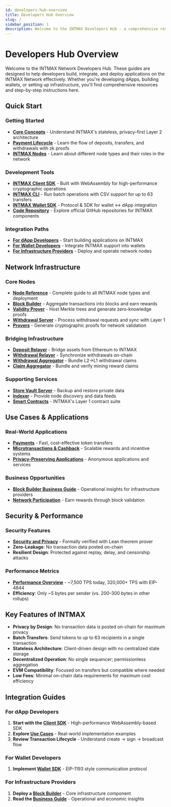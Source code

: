 ```yaml
---
id: developers-hub-overview
title: Developers Hub Overview
slug: /
sidebar_position: 1
description: Welcome to the INTMAX Developers Hub - a comprehensive resource for developers building on the INTMAX Network, a privacy-focused Layer 2 solution built on zk-Rollup technology.
---
```


# Developers Hub Overview

Welcome to the INTMAX Network Developers Hub. These guides are designed to help developers build, integrate, and deploy applications on the INTMAX Network effectively. Whether you're developing dApps, building wallets, or setting up infrastructure, you'll find comprehensive resources and step-by-step instructions here.

## Quick Start

### Getting Started

- **[Core Concepts](./core-concepts/rollup-architecture.md)** - Understand INTMAX's stateless, privacy-first Layer 2 architecture
- **[Payment Lifecycle](./payment-lifecycle.md)** - Learn the flow of deposits, transfers, and withdrawals with zk proofs
- **[INTMAX Nodes](/developers-hub/intmax-nodes)** - Learn about different node types and their roles in the network

### Development Tools

- **[INTMAX Client SDK](/developers-hub/intmax-client-sdk)** - Built with WebAssembly for high-performance cryptographic operations
- **[INTMAX CLI](./intmax-cli.md)** - Run batch operations with CSV support for up to 63 transfers
- **[INTMAX Wallet SDK](/developers-hub/intmax-wallet-sdk)** - Protocol & SDK for wallet ↔ dApp integration
- **[Code Repository](./code-repository.md)** - Explore official GitHub repositories for INTMAX components

### Integration Paths

- **[For dApp Developers](#for-dapp-developers)** - Start building applications on INTMAX
- **[For Wallet Developers](#for-wallet-developers)** - Integrate INTMAX support into wallets
- **[For Infrastructure Providers](#for-infrastructure-providers)** - Deploy and operate network nodes

## Network Infrastructure

### Core Nodes

- **[Node Reference](./intmax-nodes/node-reference.md)** - Complete guide to all INTMAX node types and deployment
- **[Block Builder](./intmax-nodes/block-builder.md)** - Aggregate transactions into blocks and earn rewards
- **[Validity Prover](./intmax-nodes/validity-prover.md)** - Host Merkle trees and generate zero-knowledge proofs
- **[Withdrawal Server](./intmax-nodes/withdrawal-server.md)** - Process withdrawal requests and sync with Layer 1
- **[Provers](./intmax-nodes/provers.md)** - Generate cryptographic proofs for network validation

### Bridging Infrastructure

- **[Deposit Relayer](./intmax-nodes/deposit-relayer.md)** - Bridge assets from Ethereum to INTMAX
- **[Withdrawal Relayer](./intmax-nodes/withdrawal-relayer.md)** - Synchronize withdrawals on-chain
- **[Withdrawal Aggregator](./intmax-nodes/withdrawal-aggregator.md)** - Bundle L2→L1 withdrawal claims
- **[Claim Aggregator](./intmax-nodes/claim-aggregator.md)** - Bundle and verify mining reward claims

### Supporting Services

- **[Store Vault Server](./intmax-nodes/store-vault-server.md)** - Backup and restore private data
- **[Indexer](./intmax-nodes/indexer.md)** - Provide node discovery and data feeds
- **[Smart Contracts](./intmax-nodes/smart-contracts.md)** - INTMAX's Layer 1 contract suite

## Use Cases & Applications

### Real-World Applications

- **[Payments](./use-cases/payments.md)** - Fast, cost-effective token transfers
- **[Microtransactions & Cashback](./use-cases/microtransactions-and-cashback-systems.md)** - Scalable rewards and incentive systems
- **[Privacy-Preserving Applications](./use-cases/privacy-preserving-applications.md)** - Anonymous applications and services

### Business Opportunities

- **[Block Builder Business Guide](./intmax-block-builder/business-guide.md)** - Operational insights for infrastructure providers
- **[Network Participation](/developers-hub/intmax-block-builder)** - Earn rewards through block validation

## Security & Performance

### Security Features

- **[Security and Privacy](/developers-hub/security-and-privacy)** - Formally verified with Lean theorem prover
- **Zero-Leakage**: No transaction data posted on-chain
- **Resilient Design**: Protected against replay, delay, and censorship attacks

### Performance Metrics

- **[Performance Overview](./performance.md)** - ~7,500 TPS today, 320,000+ TPS with EIP-4844
- **Efficiency**: Only ~5 bytes per sender (vs. 200–300 bytes in other rollups)

## Key Features of INTMAX

- **Privacy by Design**: No transaction data is posted on-chain for maximum privacy
- **Batch Transfers**: Send tokens to up to 63 recipients in a single transaction
- **Stateless Architecture**: Client-driven design with no centralized state storage
- **Decentralized Operation**: No single sequencer; permissionless aggregation
- **EVM Compatibility**: Focused on transfers but compatible where needed
- **Low Fees**: Minimal on-chain data requirements for maximum cost efficiency

## Integration Guides

### For dApp Developers

1. **Start with the [Client SDK](/developers-hub/intmax-client-sdk)** - High-performance WebAssembly-based SDK
2. **Explore [Use Cases](/developers-hub/use-cases)** - Real-world implementation examples
3. **Review Transaction Lifecycle** - Understand create → sign → broadcast flow

### For Wallet Developers

1. **Implement [Wallet SDK](/developers-hub/intmax-wallet-sdk)** - EIP-1193 style communication protocol

### For Infrastructure Providers

1. **Deploy a [Block Builder](/developers-hub/intmax-block-builder)** - Core infrastructure component
2. **Read the [Business Guide](./intmax-block-builder/business-guide.md)** - Operational and economic insights

